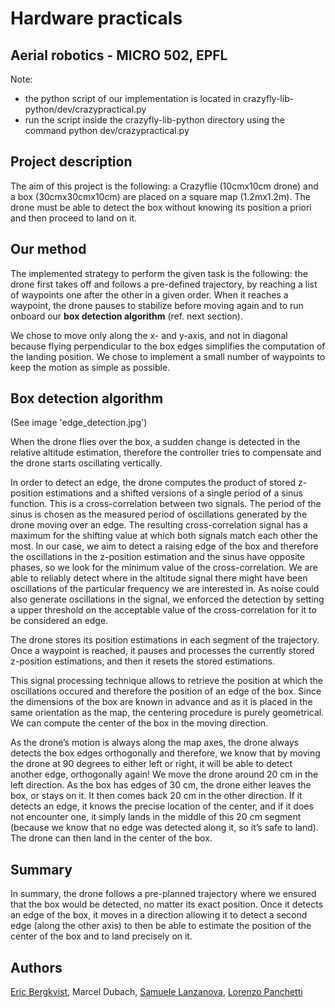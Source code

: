 # Hardware practicals
Aerial robotics - MICRO 502, EPFL
---
Note:
- the python script of our implementation is located in crazyfly-lib-python/dev/crazypractical.py
- run the script inside the crazyfly-lib-python directory using the command python dev/crazypractical.py

## Project description

The aim of this project is the following: a Crazyflie (10cmx10cm drone) and a box (30cmx30cmx10cm) are placed
on a square map (1.2mx1.2m). The drone must be able to detect the box without knowing its position a priori and then
proceed to land on it.

## Our method

The implemented strategy to perform the given task is the
following: the drone first takes off and follows a pre-defined
trajectory, by reaching a list of waypoints one after the other in a given order. When it
reaches a waypoint, the drone pauses to stabilize before
moving again and to run onboard our **box detection algorithm** (ref. next section).

We chose to move only along the x- and y-axis, and not in diagonal because flying perpendicular to the box edges simplifies the computation of the landing position. We chose to implement a small number of waypoints to keep the motion as simple as possible.

## Box detection algorithm

(See image 'edge_detection.jpg')

When the drone flies over the box, a sudden change is detected in the
relative altitude estimation, therefore the controller tries to compensate and the drone starts oscillating vertically.

In order to detect an edge, the drone computes the product of stored
z-position estimations and a shifted versions of a single period of a
sinus function. This is a cross-correlation between two signals. The period of the sinus is chosen as the measured period of
oscillations generated by the drone moving over an edge. The resulting cross-correlation signal
has a maximum for the shifting value at which both signals match each other
the most. In our case, we aim to detect a raising edge of the box and therefore the oscillations in the z-position estimation and the sinus have opposite phases, so we look for the minimum value of the cross-correlation. We are able to reliably detect where in the altitude signal there might have been oscillations of the particular frequency we are interested in. As noise could also generate oscillations in the signal, we enforced the detection by setting a upper threshold on the acceptable value of the cross-correlation for it to be considered an edge.

The drone stores its position estimations in each segment of the trajectory. Once a waypoint is reached, it pauses and
processes the currently stored z-position estimations, and then it resets the stored estimations.

This signal processing technique allows to retrieve the position at which the oscillations occured and therefore the position
of an edge of the box. Since the dimensions of the box are known in advance and as it is placed in the same orientation as the map, the centering procedure is purely geometrical. We can compute the center of the box in the moving direction.


As the drone’s motion is always along the map axes, the drone always detects
the box edges orthogonally and therefore, we know that by moving the
drone at 90 degrees to either left or right, it will be able to detect
another edge, orthogonally again! We move the drone around 20 cm in the
left direction. As the box has edges of 30 cm, the drone either leaves
the box, or stays on it. It then comes back 20 cm in the other
direction. If it detects an edge, it knows the precise location of the
center, and if it does not encounter one, it simply lands in the middle
of this 20 cm segment (because we know that no edge was detected along
it, so it’s safe to land).
The drone can then land in the center of the box.

## Summary

In summary, the drone follows a pre-planned trajectory where we ensured
that the box would be detected, no matter its exact position. Once it
detects an edge of the box, it moves in a direction allowing it to
detect a second edge (along the other axis) to then be able to estimate
the position of the center of the box and to land precisely on it.

## Authors
[Eric Bergkvist](https://github.com/ericbergkvist), Marcel Dubach, [Samuele Lanzanova](https://github.com/SamueleLanzanova), [Lorenzo Panchetti](https://github.com/PanchettiLorenzo)
